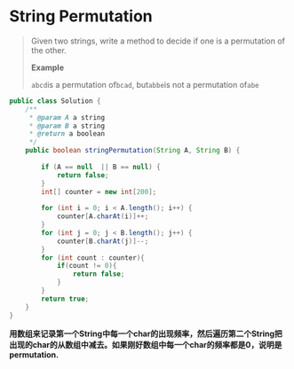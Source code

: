 # String Permutation

> Given two strings, write a method to decide if one is a permutation of the other.
>
> **Example**
>
> `abcd`is a permutation of`bcad`, but`abbe`is not a permutation of`abe`

```java
public class Solution {
    /**
     * @param A a string
     * @param B a string
     * @return a boolean
     */
    public boolean stringPermutation(String A, String B) {
        
        if (A == null  || B == null) {
            return false;
        }    
        int[] counter = new int[200];
        
        for (int i = 0; i < A.length(); i++) {
            counter[A.charAt(i)]++;
        }
        for (int j = 0; j < B.length(); j++) {
            counter[B.charAt(j)]--;
        }
        for (int count : counter){
            if(count != 0){
                return false;
            }
        }
        return true;
    }
}
```

**用数组来记录第一个String中每一个char的出现频率，然后遍历第二个String把出现的char的从数组中减去。如果刚好数组中每一个char的频率都是0，说明是permutation.**

